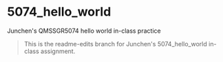 # 5074_hello_world
Junchen's QMSSGR5074 hello world in-class practice
> This is the readme-edits branch for Junchen's 5074_hello_world in-class assignment.
